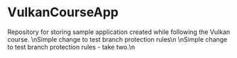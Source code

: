 # VulkanCourseApp
Repository for storing sample application created while following the Vulkan course.
\nSimple change to test branch protection rules\n
\nSimple change to test branch protection rules - take two.\n
